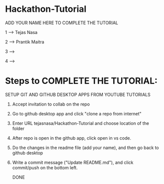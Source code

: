 # Hackathon-Tutorial

ADD YOUR NAME HERE TO COMPLETE THE TUTORIAL





1 --> Tejas Nasa

2 --> Prantik Maitra

3 --> 

4 -->


# Steps to COMPLETE THE TUTORIAL:

SETUP GIT AND GITHUB DESKTOP APPS FROM YOUTUBE TUTORIALS

1. Accept invitation to collab on the repo
2. Go to github desktop app and click "clone a repo from internet"
3. Enter URL tejasnasa/Hackathon-Tutorial and choose location of the folder
4. After repo is open in the github app, click open in vs code.
5. Do the changes in the readme file (add your name), and then go back to github desktop
6. Write a commit message ("Update README.md"), and click commit/push on the bottom left.

   DONE
